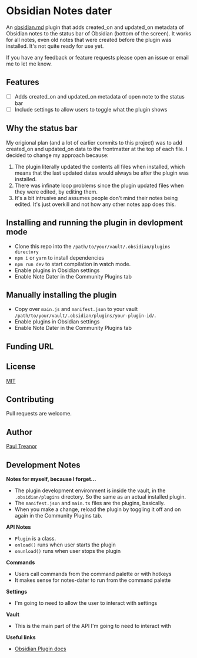 # Obsidian Notes dater 

An [obsidian.md](https://obsidian.md) plugin that adds created_on and updated_on metadata of Obsidian notes to the status bar of Obsidian (bottom of the screen). It works for all notes, even old notes that were created before the plugin was installed. It's not quite ready for use yet. 

If you have any feedback or feature requests please open an issue or email me to let me know. 

## Features 
- [ ] Adds created_on and updated_on metadata of open note to the status bar 
- [ ] Include settings to allow users to toggle what the plugin shows 

## Why the status bar 
My origional plan (and a lot of earlier commits to this project) was to add created_on and updated_on data to the frontmatter at the top of each file. I decided to change my approach because:

1. The plugin literally updated the contents all files when installed, which means that the last updated dates would always be after the plugin was installed. 
2. There was infinate loop problems since the plugin updated files when they were edited, by editing them. 
3. It's a bit intrusive and assumes people don't mind their notes being edited. It's just overkill and not how any other notes app does this. 

## Installing and running the plugin in devlopment mode

- Clone this repo into the `/path/to/your/vault/.obsidian/plugins directory`
- `npm i` or `yarn` to install dependencies
- `npm run dev` to start compilation in watch mode.
- Enable plugins in Obsidian settings
- Enable Note Dater in the Community Plugins tab

## Manually installing the plugin

- Copy over `main.js` and `manifest.json` to your vault `/path/to/your/vault/.obsidian/plugins/your-plugin-id/`.
- Enable plugins in Obsidian settings
- Enable Note Dater in the Community Plugins tab

## Funding URL


## License
[MIT](https://choosealicense.com/licenses/mit/)

## Contributing
Pull requests are welcome.

## Author 
[Paul Treanor](https://paultreanor.com)

## Development Notes

**Notes for myself, because I forget...**
- The plugin development environment is inside the vault, in the `.obsidian/plugins` directory. So the same as an actual installed plugin.
- The `manifest.json` and `main.ts` files are the plugins, basically. 
- When you make a change, reload the plugin by toggling it off and on again in the Community Plugins tab.

**API Notes** 
- `Plugin` is a class. 
- `onload()` runs when user starts the plugin
- `onunload()` runs when user stops the plugin

**Commands** 
- Users call commands from the command palette or with hotkeys
- It makes sense for notes-dater to run from the command palette

**Settings**
- I'm going to need to allow the user to interact with settings

**Vault** 
- This is the main part of the API I'm going to need to interact with

**Useful links**

- [Obsidian Plugin docs](https://marcus.se.net/obsidian-plugin-docs)